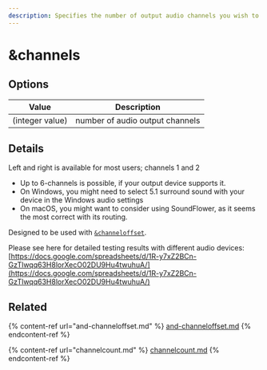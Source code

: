 ```yaml
---
description: Specifies the number of output audio channels you wish to mix up or down to
---
```


# \&channels

## Options

| Value           | Description                     |
| --------------- | ------------------------------- |
| (integer value) | number of audio output channels |

## Details

Left and right is available for most users; channels 1 and 2

* Up to 6-channels is possible, if your output device supports it.
* On Windows, you might need to select 5.1 surround sound with your device in the Windows audio settings
* On macOS, you might want to consider using SoundFlower, as it seems the most correct with its routing.

Designed to be used with [`&channeloffset`](../../advanced-settings.md#channeloffset).

Please see here for detailed testing results with different audio devices: [https://docs.google.com/spreadsheets/d/1R-y7xZ2BCn-GzTlwqq63H8lorXecO02DU9Hu4twuhuA/](https://docs.google.com/spreadsheets/d/1R-y7xZ2BCn-GzTlwqq63H8lorXecO02DU9Hu4twuhuA/)

## Related

{% content-ref url="and-channeloffset.md" %}
[and-channeloffset.md](and-channeloffset.md)
{% endcontent-ref %}

{% content-ref url="channelcount.md" %}
[channelcount.md](channelcount.md)
{% endcontent-ref %}

